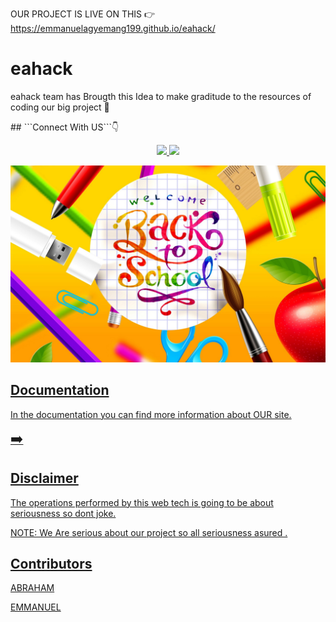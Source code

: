 OUR PROJECT IS LIVE ON THIS 👉
https://emmanuelagyemang199.github.io/eahack/

# eahack
eahack team has Brougth this Idea to make graditude to the resources of coding our big project 🚀
<p>## ```Connect With US```👇
<p align="center">
<a href="https://wa.me/233576635791"><img src="https://img.shields.io/badge/Contact Abraham-25D366?style=for-the-badge&logo=whatsapp&logoColor=white" />
<a href="https://wa.me//233554456865"><img src="https://img.shields.io/badge/contact Emmanuel-25D366?style=for-the-badge&logo=whatsapp&logoColor=white"  /><br>
</p>
</p>


<img width="904" alt="ALL" src="https://github.com/emmanuelagyemang199/eahack/blob/main/149229-widescreen-school-wallpaper-1920x1200-for-hd.jpg">

## Documentation

In the documentation you can find more information about OUR site.


<span style="font-size: 1.4rem;">➡️ </span>

## Disclaimer

The operations performed by this web tech is going to be about seriousness so dont joke.

NOTE: We  Are serious about our project so all seriousness asured .

## Contributors
<div>
<p>ABRAHAM</p></div>
EMMANUEL

